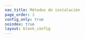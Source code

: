 ```yaml
---
nav_title: Métodos de instalación
page_order: 1
config_only: true
noindex: true
layout: blank_config
---
```


